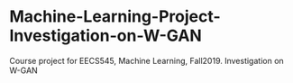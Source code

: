 # Machine-Learning-Project-Investigation-on-W-GAN
Course project for EECS545, Machine Learning, Fall2019. Investigation on W-GAN
